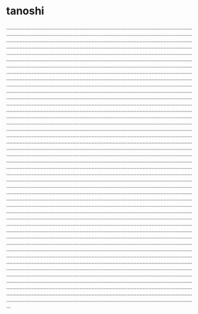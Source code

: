 # tanoshi

...................................................................................................................................................................................................................................................................................................................................................................................................................................................................................................................................................................................................................................................................................................................................................................................................................................................................................................................................................................................................................................................................................................................................................................................................................................................................................................................................................................................................................................................................................................................................................................................................................................................................................................................................................................................................................................................................................................................................................................................................................................................................................................................................................................................................................................................................................................................................................................................................................................................................................................................................................................................................................................................................................................................................................................................................................................................................................................................................................................................................................................................................................................................................................................................................................................................................................................................................................................................................................................................................................................................................................................................................................................................................................................................................................................................................................................................................................................................................................................................................................................................................................................................................................................................................................................................................................................................................................................................................................................................................................................................................................................................................................................................................................................................................................................................................................................................................................................................................................................................................................................................................................................................................................................................................................................................................................................................................................................................................................................................................................................................................................................................................................................................................................